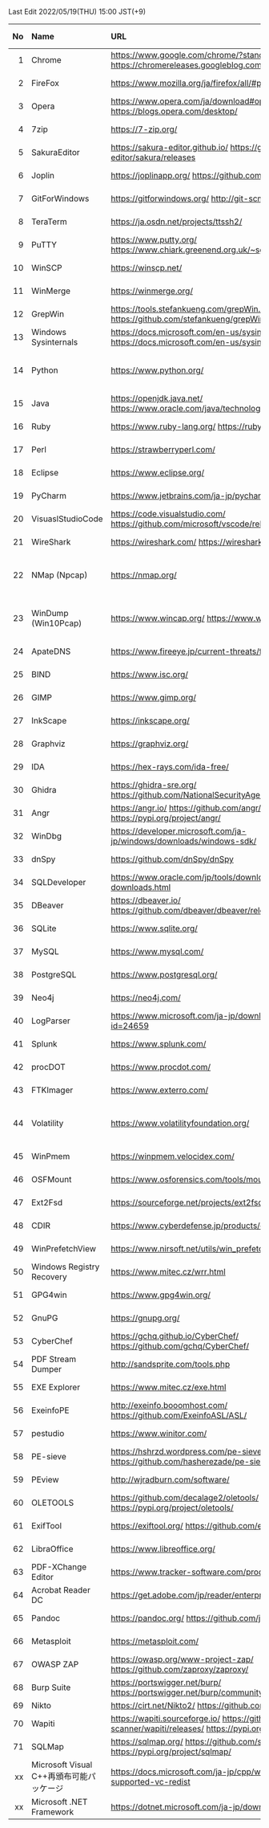 <!-- since 2022/04/12 -->
Last Edit 2022/05/19(THU) 15:00 JST(+9)

|No|Name|URL|Latest Version|Release Date|
|--:|:--|:--|:--|:--|
|  1|Chrome| https://www.google.com/chrome/?standalone=1  https://chromereleases.googleblog.com/ | 102.0.5005.78 | 2022-05-28 |
|  2|FireFox| https://www.mozilla.org/ja/firefox/all/#product-desktop-release | 100.0.2 | 2022-05-20 |
|  3|Opera| https://www.opera.com/ja/download#opera-browser   https://blogs.opera.com/desktop/ | 87.0.4390.36 | 2022-05-26 |
|  4|7zip| https://7-zip.org/ | 21.07 | 2021-12-26 |
|  5|SakuraEditor| https://sakura-editor.github.io/   https://github.com/sakura-editor/sakura/releases | 2.4.1 | 2020-05-30 |
|  6|Joplin | https://joplinapp.org/   https://github.com/laurent22/joplin/  | 2.7.15 | 2022-03-17 |
|  7|GitForWindows| https://gitforwindows.org/   http://git-scm.com/ | 2.36.1 | 2022-05-10 |
|  8|TeraTerm| https://ja.osdn.net/projects/ttssh2/ | 4.106 | 2021-06-05 |
|  9|PuTTY| https://www.putty.org/   https://www.chiark.greenend.org.uk/~sgtatham/putty/latest.html | 0.77 | 2022-05-27 |
| 10|WinSCP| https://winscp.net/ | 5.19.6 | 2022-02-22 |
| 11|WinMerge| https://winmerge.org/ | 2.16.20 | 2022-04-27 |
| 12|GrepWin| https://tools.stefankueng.com/grepWin.html   https://github.com/stefankueng/grepWin/releases | 2.0.10 | 2022-02-19 |
| 13|Windows Sysinternals| https://docs.microsoft.com/en-us/sysinternals/   https://docs.microsoft.com/en-us/sysinternals/downloads/ | - | 2022-05-12 |
| 14|Python| https://www.python.org/ | 3.9.13 3.10.4 | 2022-05-17 2022-03-24 |
| 15|Java| https://openjdk.java.net/   https://www.oracle.com/java/technologies/downloads/ | 17.0.3 18.0.1 | 2022-04-19 |
| 16|Ruby| https://www.ruby-lang.org/   https://rubyinstaller.org/ |3.1.2 | 2022-04-20 |
| 17|Perl| https://strawberryperl.com/ | 5.32.1.1 | 2021-01-24|
| 18|Eclipse| https://www.eclipse.org/ | 2022-03 | 2022-03-16 |
| 19|PyCharm| https://www.jetbrains.com/ja-jp/pycharm/ | 2022.1.1 | 2022-05-12 |
| 20|VisuaslStudioCode| https://code.visualstudio.com/   https://github.com/microsoft/vscode/releases/ | 1.67.2 | 2022-05-19 |
| 21|WireShark| https://wireshark.com/  https://wireshark.org/ | 3.6.5 | 2022-05-05 |
| 22|NMap (Npcap)| https://nmap.org/ | 7.92 1.60 | 2021-08-07 2021-12-06 |
| 23|WinDump (Win10Pcap)| https://www.wincap.org/ https://www.win10pcap.org/ja/ | 3.9.5 10.2 | 2006-12-06 2015-10-08 |
| 24|ApateDNS| https://www.fireeye.jp/current-threats/freeware/apatedns.html | 1.0 | 2011-09-29 |
| 25|BIND| https://www.isc.org/ | 9.16.29 | 2022-05 |
| 26|GIMP| https://www.gimp.org/ | 2.10.30 | 2021-12-21 |
| 27|InkScape| https://inkscape.org/ | 1.2 | 2022-05-16 |
| 28|Graphviz| https://graphviz.org/ | 3.0.0 | 2022-02-26 |
| 29|IDA| https://hex-rays.com/ida-free/ | 7.7 | 2021-12-24 |
| 30|Ghidra| https://ghidra-sre.org/   https://github.com/NationalSecurityAgency/ghidra/releases | 10.1.4 | 2022-05-19 |
| 31|Angr| https://angr.io/   https://github.com/angr/   https://pypi.org/project/angr/ | 9.2.5 | 2022-05-25 |
| 32|WinDbg| https://developer.microsoft.com/ja-jp/windows/downloads/windows-sdk/ | Windows11SDK(10.0.22000) | 2021-10-04 |
| 33|dnSpy| https://github.com/dnSpy/dnSpy | 6.1.8 | 2020-12-08 |
| 34|SQLDeveloper| https://www.oracle.com/jp/tools/downloads/sqldev-downloads.html | 21.2.1.204.1703 | 2021-08-11 |
| 35|DBeaver| https://dbeaver.io/   https://github.com/dbeaver/dbeaver/releases/ | 22.0.5 | 2022-05-23 |
| 36|SQLite| https://www.sqlite.org/ | 3.38.5 | 2022-05-06 |
| 37|MySQL| https://www.mysql.com/ | 8.0.29 | 2022-04-26 |
| 38|PostgreSQL| https://www.postgresql.org/ | 14.3 | 2022-05-12 |
| 39|Neo4j| https://neo4j.com/ | 1.4.15 | 2022-04-13 |
| 40|LogParser| https://www.microsoft.com/ja-jp/download/details.aspx?id=24659 | 2.2 | 2021-02-03 |
| 41|Splunk| https://www.splunk.com/ | 8.2.6 | 2022-04-05 |
| 42|procDOT| https://www.procdot.com/ | 1.22 | 2018-08-28 |
| 43|FTKImager| https://www.exterro.com/ | 4.7.1| 2022-01-21 |
| 44|Volatility| https://www.volatilityfoundation.org/ | 2.6 3v1.0.0| 2016-12- 2020-02- |
| 45|WinPmem| https://winpmem.velocidex.com/ | 4.0 RC2 | 2020-10-12 |
| 46|OSFMount| https://www.osforensics.com/tools/mount-disk-images.html | 3.1.1000 | 2021-03-05 |
| 47|Ext2Fsd| https://sourceforge.net/projects/ext2fsd/files/ | 0.69 | 2016-07-15 |
| 48|CDIR| https://www.cyberdefense.jp/products/cdir.html | 1.3.5 | 2020-10-05 |
| 49|WinPrefetchView| https://www.nirsoft.net/utils/win_prefetch_view.html | 1.37 | 2021-10-27 |
| 50|Windows Registry Recovery| https://www.mitec.cz/wrr.html | 3.1.0 | 2021-02-16 |
| 51|GPG4win| https://www.gpg4win.org/ | 4.0.2 | 2022-04-26 |
| 52|GnuPG| https://gnupg.org/ | 2.3.4 | 2021-12-20 |
| 53|CyberChef| https://gchq.github.io/CyberChef/   https://github.com/gchq/CyberChef/ | 9.38.0 | 2022-05-31 |
| 54|PDF Stream Dumper| http://sandsprite.com/tools.php | 0.9.624 | 2010-07-21 |
| 55|EXE Explorer| https://www.mitec.cz/exe.html | 3.5.1 | 2022-01-17 |
| 56|ExeinfoPE| http://exeinfo.booomhost.com/   https://github.com/ExeinfoASL/ASL/ | 0.0.6.9 | 2022-04-20 |
| 57|pestudio| https://www.winitor.com/ | 9.32 | 2022-04-09 |
| 58|PE-sieve| https://hshrzd.wordpress.com/pe-sieve/   https://github.com/hasherezade/pe-sieve/releases/ | 0.3.4 | 2022-02-11 |
| 59|PEview| http://wjradburn.com/software/ | 0.9.9 | 2011-05-09 |
| 60|OLETOOLS| https://github.com/decalage2/oletools/   https://pypi.org/project/oletools/ | 0.60.1 | 2022-05-09 |
| 61|ExifTool| https://exiftool.org/   https://github.com/exiftool/exiftool/ | 12.41 | 2022-04-07 |
| 62|LibraOffice| https://www.libreoffice.org/ | 7.3.3 | 2022-05-05 |
| 63|PDF-XChange Editor| https://www.tracker-software.com/product/downloads/ | 9.3.361.0 | 2022-04-13 |
| 64|Acrobat Reader DC| https://get.adobe.com/jp/reader/enterprise/ | 22.1.20117.0 | 2022-04-15 |
| 65|Pandoc| https://pandoc.org/   https://github.com/jgm/pandoc/ | 2.18 | 2022-04-05 |
| 66|Metasploit| https://metasploit.com/ | 6.1.42+20220511153217 | 2022-05-11 |
| 67|OWASP ZAP| https://owasp.org/www-project-zap/   https://github.com/zaproxy/zaproxy/ | 2.11.1 | 2021-12-11 |
| 68|Burp Suite| https://portswigger.net/burp/   https://portswigger.net/burp/communitydownload/ | 2022.3.9 | 2022-05-27 |
| 69|Nikto| https://cirt.net/Nikto2/   https://github.com/sullo/nikto/ | - | - |
| 70|Wapiti| https://wapiti.sourceforge.io/   https://github.com/wapiti-scanner/wapiti/releases/   https://pypi.org/project/wapiti3/ | 3.1.2 | 2022-05-14 |
| 71|SQLMap| https://sqlmap.org/   https://github.com/sqlmapproject/sqlmap/   https://pypi.org/project/sqlmap/ | 1.6.5 | 2022-05-04 |
| xx|Microsoft Visual C++再頒布可能パッケージ| https://docs.microsoft.com/ja-jp/cpp/windows/latest-supported-vc-redist | 2015-2022 | |
| xx|Microsoft .NET Framework| https://dotnet.microsoft.com/ja-jp/download/dotnet-framework | 4.8 | |

